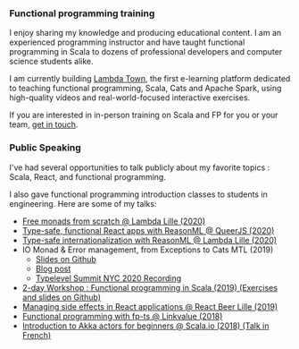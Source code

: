 ### Functional programming training

I enjoy sharing my knowledge and producing educational content. I am an experienced 
programming instructor and have taught functional programming in Scala 
to dozens of professional developers and computer science students alike.

I am currently building [Lambda Town](https://lambda.town/), the first
e-learning platform dedicated to teaching functional programming, Scala, Cats and Apache Spark, using
high-quality videos and real-world-focused interactive exercises.

If you are interested in in-person training on Scala and FP for you or your team, [get in touch](#get-in-touch).

### Public Speaking

I've had several opportunities to talk publicly about my favorite topics : Scala, React, and
functional programming.

I also gave functional programming introduction classes to students in engineering. Here are some of my talks:

- [Free monads from scratch @ Lambda Lille (2020)](https://github.com/gbogard/free-monads-from-scratch)
- [Type-safe, functional React apps with ReasonML @ QueerJS (2020)](https://github.com/gbogard/queerjs-reasonml-talk)
- [Type-safe internationalization with ReasonML @ Lambda Lille (2020)](https://github.com/gbogard/queerjs-reasonml-talk)
- IO Monad & Error management, from Exceptions to Cats MTL (2019)
  - [Slides on Github](https://github.com/gbogard/cats-mtl-talk)
  - [Blog post](/posts/functional-error-handling)
  - [Typelevel Summit NYC 2020 Recording](https://www.youtube.com/watch?v=6WXgEGbf0iQ&t=387s)
- [2-day Workshop : Functional programming in Scala (2019) (Exercises and slides on Github)](https://github.com/gbogard/scala-training)
- [Managing side effects in React applications @ React Beer Lille (2019)](/posts/discover-redux-saga/)
- [Functional programming with fp-ts @ Linkvalue (2018)](https://github.com/gbogard/fp-ts-talk)
- [Introduction to Akka actors for beginners @ Scala.io (2018) (Talk in French)](https://www.youtube.com/watch?v=tcj8IaG9_wc)
